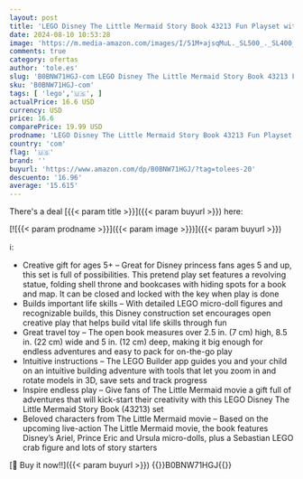 ```yaml
---
layout: post
title: 'LEGO Disney The Little Mermaid Story Book 43213 Fun Playset with Ariel  Prince Eric  and Ursula Micro-Doll  Disney Princess Toy  Birthday Present for Kids and Fans Aged 5 and up'
date: 2024-08-10 10:53:28
image: 'https://m.media-amazon.com/images/I/51M+ajsqMuL._SL500_._SL400_.jpg'
comments: true
category: ofertas
author: 'tole.es'
slug: 'B0BNW71HGJ-com LEGO Disney The Little Mermaid Story Book 43213 Fun...'
sku: 'B0BNW71HGJ-com'
tags: [ 'lego','🇺🇸', ]
actualPrice: 16.6 USD
currency: USD
price: 16.6
comparePrice: 19.99 USD
prodname: 'LEGO Disney The Little Mermaid Story Book 43213 Fun Playset with Ariel  Prince Eric  and Ursula Micro-Doll  Disney Princess Toy  Birthday Present for Kids and Fans Aged 5 and up'
country: 'com'
flag: '🇺🇸'
brand: ''
buyurl: 'https://www.amazon.com/dp/B0BNW71HGJ/?tag=tolees-20'
descuento: '16.96'
average: '15.615'
---
```


There's a deal [{{< param title >}}]({{< param buyurl >}})  here:

[![{{< param prodname >}}]({{< param image >}})]({{< param buyurl >}})

ℹ️:

- Creative gift for ages 5+ – Great for Disney princess fans ages 5 and up, this set is full of possibilities. This pretend play set features a revolving statue, folding shell throne and bookcases with hiding spots for a book and map. It can be closed and locked with the key when play is done
- Builds important life skills – With detailed LEGO micro-doll figures and recognizable builds, this Disney construction set encourages open creative play that helps build vital life skills through fun
- Great travel toy – The open book measures over 2.5 in. (7 cm) high, 8.5 in. (22 cm) wide and 5 in. (12 cm) deep, making it big enough for endless adventures and easy to pack for on-the-go play
- Intuitive instructions – The LEGO Builder app guides you and your child on an intuitive building adventure with tools that let you zoom in and rotate models in 3D, save sets and track progress
- Inspire endless play – Give fans of The Little Mermaid movie a gift full of adventures that will kick-start their creativity with this LEGO Disney The Little Mermaid Story Book (43213) set
- Beloved characters from The Little Mermaid movie – Based on the upcoming live-action The Little Mermaid movie, the book features Disney’s Ariel, Prince Eric and Ursula micro-dolls, plus a Sebastian LEGO crab figure and lots of story starters

[🛒 Buy it now!!]({{< param buyurl >}})
{{<world>}}B0BNW71HGJ{{</world>}}
